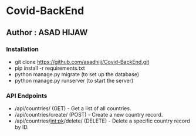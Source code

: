 # Covid-BackEnd
## Author : ASAD HIJAW

### Installation
 - git clone https://github.com/asadhijj/Covid-BackEnd.git
 - pip install -r requirements.txt
 - python manage.py migrate (to set up the database)
 - python manage.py runserver (to start the server)
 
### API Endpoints
- /api/countries/ (GET) - Get a list of all countries.
- /api/countries/create/ (POST) - Create a new country record.
- /api/countries/<int:pk>/delete/ (DELETE) - Delete a specific country record by ID.

